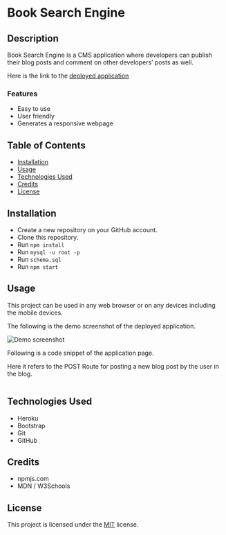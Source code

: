 # Book Search Engine

## Description

Book Search Engine is a CMS application where developers can publish their blog posts and comment on other developers’ posts as well.

Here is the link to the [deployed application](https://sp-book-search-engine.herokuapp.com/)

### Features

- Easy to use
- User friendly
- Generates a responsive webpage

## Table of Contents

- [Installation](#installation)
- [Usage](#usage)
- [Technologies Used](#technologies-used)
- [Credits](#credits)
- [License](#license)

## Installation

- Create a new repository on your GitHub account.
- Clone this repository.
- Run `npm install`
- Run `mysql -u root -p`
- Run `schema.sql`
- Run `npm start`

## Usage

This project can be used in any web browser or on any devices including the mobile devices.

The following is the demo screenshot of the deployed application.

![Demo screenshot]()

Following is a code snippet of the application page.

Here it refers to the POST Route for posting a new blog post by the user in the blog.

```

```

## Technologies Used

- Heroku
- Bootstrap
- Git
- GitHub

## Credits

- npmjs.com
- MDN / W3Schools

## License

This project is licensed under the [MIT](./LICENSE) license.
